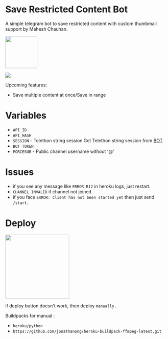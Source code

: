 # Save Restricted Content Bot

A simple telegram bot to save restricted content with custom thumbmail support by Mahesh Chauhan.

<p><a href="https://t.me/MaheshChauhan"> <img src="https://img.shields.io/badge/Telegram-blue?style=for-the-badge&logo=telegram&logoColor=white" width="100""/></a></p>

<p align="left"><a href="https://github.com/vasusen-code/saverestrictedcontentbot"><img src="https://github-readme-stats.vercel.app/api/pin?username=vasusen-code&show_icons=true&theme=midnight&hide_border=true&repo=saverestrictedcontentbot"></a></p>
  
Upcoming features:
- Save multiple content at once/Save in range

# Variables

- `API_ID`
- `API_HASH`
- `SESSION` - Telethon string session
Get Telethon string session from [BOT](https://t.me/SessionStringGeneratorZBot) 
- `BOT TOKEN` 
- `FORCESUB` - Public channel username without '@'
  
# Issues
- if you see any message like `ERROR R12` in heroku logs, just restart. 
- `CHANNEL INVALID` if channel not joined. 
- if you face `ERROR: Client has not been started yet` then just send `/start`.

# Deploy
<p><a href="https://heroku.com/deploy"> <img src="https://img.shields.io/badge/Deploy%20To%20Heroku-blue?style=for-the-badge&logo=heroku" width="200""/></a></p>

if deploy button doesn't work, then deploy `manually.`

Buildpacks for manual :

- `heroku/python`
- `https://github.com/jonathanong/heroku-buildpack-ffmpeg-latest.git`
